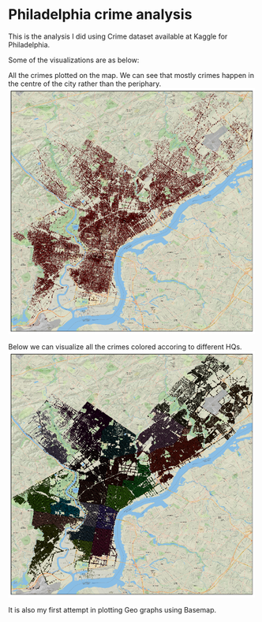 # Philadelphia crime analysis

This is the analysis I did using Crime dataset available at Kaggle for Philadelphia. 

Some of the visualizations are as below:

All the crimes plotted on the map. We can see that mostly crimes happen in the centre of the city rather than the periphary. 
<img src="https://github.com/LeenaShekhar/philadelphia_crime/blob/master/crimes.png" alt="Crime graph" width="500" height="500">

Below we can visualize all the crimes colored accoring to different HQs. 
<img src="https://github.com/LeenaShekhar/philadelphia_crime/blob/master/hqs.png" alt="Police HQ graph" width="500" height="500">

It is also my first attempt in plotting Geo graphs using Basemap.
